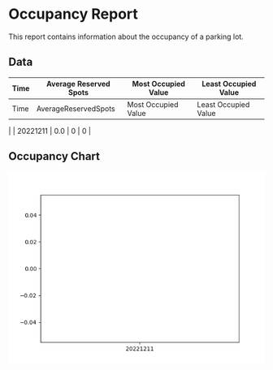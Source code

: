 # Occupancy Report

This report contains information about the occupancy of a parking lot.

## Data

| Time | Average Reserved Spots | Most Occupied Value | Least Occupied Value |
|------|------------------------|--------------------|----------------------|
| Time | AverageReservedSpots | Most Occupied Value | Least Occupied Value
 |
| 20221211 | 0.0 | 0 | 0
 |

## Occupancy Chart

![Occupancy Chart](data/analysis/occupancy.png)
